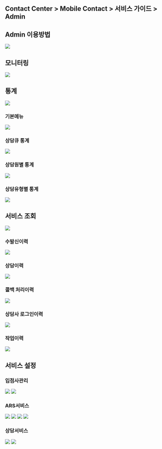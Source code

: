 ## Contact Center > Mobile Contact > 서비스 가이드 > Admin

## Admin 이용방법
![](http://static.toastoven.net/prod_contact_center/MC_admin_1.png)

## 모니터링
![](http://static.toastoven.net/prod_contact_center/MC_admin_2.png)

## 통계
![](http://static.toastoven.net/prod_contact_center/MC_admin_3_mod.png)

### 기본메뉴
![](http://static.toastoven.net/prod_contact_center/MC_admin_3_(1).png)

### 상담큐 통계
![](http://static.toastoven.net/prod_contact_center/MC_admin_4.png)

### 상담원별 통계
![](http://static.toastoven.net/prod_contact_center/MC_admin_5.png)

### 상담유형별 통계
![](http://static.toastoven.net/prod_contact_center/MC_admin_6.png)

## 서비스 조회
![](http://static.toastoven.net/prod_contact_center/MC_admin_7.png)

### 수발신이력
![](http://static.toastoven.net/prod_contact_center/MC_admin_8.png)

### 상담이력
![](http://static.toastoven.net/prod_contact_center/MC_admin_9.png)

### 콜백 처리이력
![](http://static.toastoven.net/prod_contact_center/MC_admin_11.png)

### 상담사 로그인이력
![](http://static.toastoven.net/prod_contact_center/MC_admin_12.png)

### 작업이력
![](http://static.toastoven.net/prod_contact_center/MC_admin_13.png)

## 서비스 설정
### 입점사관리
![](http://static.toastoven.net/prod_contact_center/MC_admin_14.png)
![](http://static.toastoven.net/prod_contact_center/MC_admin_15.png)

### ARS서비스
![](http://static.toastoven.net/prod_contact_center/MC_admin_16.png)
![](http://static.toastoven.net/prod_contact_center/MC_admin_17.png)
![](http://static.toastoven.net/prod_contact_center/MC_admin_18.png)
![](http://static.toastoven.net/prod_contact_center/MC_admin_19.png)

### 상담서비스
![](http://static.toastoven.net/prod_contact_center/MC_admin_20.png)
![](http://static.toastoven.net/prod_contact_center/MC_admin_22.png)

